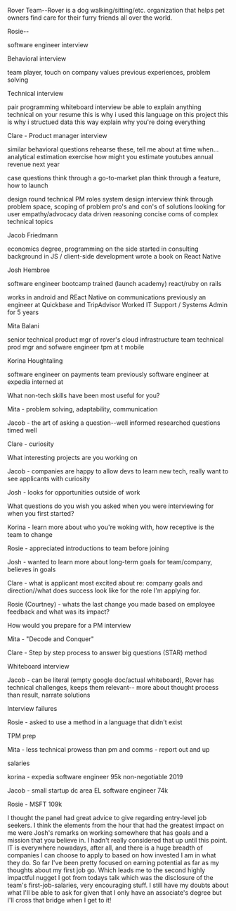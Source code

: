 Rover Team--Rover is a dog walking/sitting/etc. organization that helps pet owners find care for their furry friends all over the world.

Rosie--

software engineer interview

Behavioral interview

team player, touch on company values
previous experiences, problem solving

Technical interview

pair programming
whiteboard interview
be able to explain anything technical on your resume
this is why i used this language on this project
this is why i structued data this way
explain why you're doing everything 


Clare - Product manager interview

similar behavioral questions
rehearse these, tell me about at time when...
analytical estimation exercise
how might you estimate youtubes annual revenue next year

case questions
think through a go-to-market plan
think through a feature, how to launch

design round
technical PM roles
system design interview
think through problem space, scoping of problem
pro's and con's of solutions
looking for
user empathy/advocacy
data driven reasoning
concise coms of complex technical topics

Jacob Friedmann

economics degree, programming on the side
started in consulting
background in JS / client-side development
wrote a book on React Native

Josh Hembree

software engineer
bootcamp trained (launch academy) react/ruby on rails 

works in android and REact Native on communications
previously an engineer at Quickbase and TripAdvisor
Worked IT Support / Systems Admin for 5 years

Mita Balani

senior technical product mgr of rover's cloud infrastructure team
technical prod mgr and sofware engineer
tpm at t mobile

Korina Houghtaling

software engineer on payments team
previously software engineer at expedia
interned at 

What non-tech skills have been most useful for you?

Mita - problem solving, adaptability, communication

Jacob - the art of asking a question--well informed researched questions timed well

Clare - curiosity

What interesting projects are you working on

Jacob - companies are happy to allow devs to learn new tech, really want to see applicants with curiosity

Josh - looks for opportunities outside of work

What questions do you wish you asked when you were interviewing for when you first started?

Korina - learn more about who you're woking with, how receptive is the team to change

Rosie - appreciated introductions to team before joining

Josh - wanted to learn more about long-term goals for team/company, believes in goals

Clare - what is applicant most excited about re: company goals and direction//what does success look like for the role I'm applying for.

Rosie (Courtney) - whats the last change you made based on employee feedback and what was its impact?

How would you prepare for a PM interview

Mita - "Decode and Conquer"

Clare - Step by step process to answer big questions (STAR) method

Whiteboard interview

Jacob - can be literal (empty google doc/actual whiteboard), Rover has technical challenges, keeps them relevant-- more about thought process than result, narrate solutions

Interview failures

Rosie - asked to use a method in a language that didn't exist

TPM prep

Mita - less technical prowess than pm and comms - report out and up

salaries

korina - expedia software engineer 95k non-negotiable 2019

Jacob - small startup dc area EL software engineer 74k

Rosie - MSFT 109k




I thought the panel had great advice to give regarding entry-level job seekers. I think the elements from the hour that had the greatest impact on me were Josh's remarks on working somewhere that has goals and a mission that you believe in. I hadn't really considered that up until this point. IT is everywhere nowadays, after all, and there is a huge breadth of companies I can choose to apply to based on how invested I am in what they do. So far I've been pretty focused on earning potential as far as my thoughts about my first job go. Which leads me to the second highly impactful nugget I got from todays talk which was the disclosure of the team's first-job-salaries, very encouraging stuff. I still have my doubts about what I'll be able to ask for given that I only have an associate's degree but I'll cross that bridge when I get to it!
